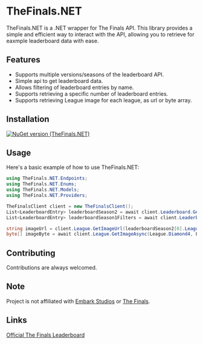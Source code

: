 # TheFinals.NET

TheFinals.NET is a .NET wrapper for The Finals API. This library provides a simple and efficient way to interact with the API, allowing you to retrieve for eaxmple leaderboard data with ease.

## Features

- Supports multiple versions/seasons of the leaderboard API.
- Simple api to get leaderboard data.
- Allows filtering of leaderboard entries by name.
- Supports retrieving a specific number of leaderboard entries.
- Supports retrieving League image for each league, as url or byte array.

## Installation

[![NuGet version (TheFinals.NET)](https://img.shields.io/nuget/v/TheFinals.NET?logo=nuget&logoColor=hsl(350%2C%2074%25%2C%2046%25)&labelColor=hsl(220%2C%206%25%2C%2090%25)&color=hsl(350%2C%2074%25%2C%2046%25))](https://www.nuget.org/packages/TheFinals.NET/)

## Usage

Here's a basic example of how to use TheFinals.NET:

```csharp
using TheFinals.NET.Endpoints;
using TheFinals.NET.Enums;
using TheFinals.NET.Models;
using TheFinals.NET.Providers;

TheFinalsClient client = new TheFinalsClient();
List<LeaderboardEntry> leaderboardSeason2 = await client.Leaderboard.GetAsync(LeaderboardVersion.Season2);
List<LeaderboardEntry> leaderboardSeason1Filters = await client.Leaderboard.GetAsync(LeaderboardVersion.Season1, Platform.Steam, count:500, nameFilter:"asd");

string imageUrl = client.League.GetImageUrl(leaderboardSeason2[0].League, LeagueImageType.Full);
byte[] imageByte = await client.League.GetImageAsync(League.Diamond4, LeagueImageType.Thumbnail);

```

## Contributing

Contributions are always welcomed.

## Note

Project is not affiliated with [Embark Studios](https://www.embark-studios.com/) or [The Finals](https://www.reachthefinals.com/).

## Links
[Official The Finals Leaderboard](https://www.reachthefinals.com/leaderboard)

